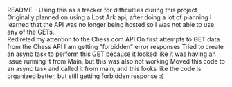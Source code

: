 README - Using this as a tracker for difficulties during this project <br>
Originally planned on using a Lost Ark api, after doing a lot of planning I learned that the API was no longer being hosted so I was not able to use any of the GETs.. <br>
Redireted my attention to the Chess.com API
On first attempts to GET data from the Chess API I am getting "forbidden" error responses
Tried to create an async task to perform this GET because it looked like it was having an issue running it from Main, but this was also not working
Moved this code to an async task and called it from main, and this looks like the code is organized better, but still getting forbidden response :(
